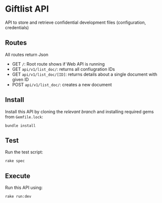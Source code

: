# Giftlist API
API to store and retrieve confidential development files (configuration, credentials)

## Routes

All routes return Json

- GET `/`: Root route shows if Web API is running
- GET `api/v1/list_doc/`: returns all confiugration IDs
- GET `api/v1/list_doc/[ID]`: returns details about a single document with given ID
- POST `api/v1/list_doc/`: creates a new document

## Install

Install this API by cloning the *relevant branch* and installing required gems from `Gemfile.lock`:

```shell
bundle install
```

## Test

Run the test script:

```shell
rake spec
```

## Execute

Run this API using:

```shell
rake run:dev
```
